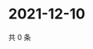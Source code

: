 # 2021-12-10

共 0 条

<!-- BEGIN WEIBO -->
<!-- 最后更新时间 Fri Dec 10 2021 03:07:35 GMT+0800 (China Standard Time) -->

<!-- END WEIBO -->

